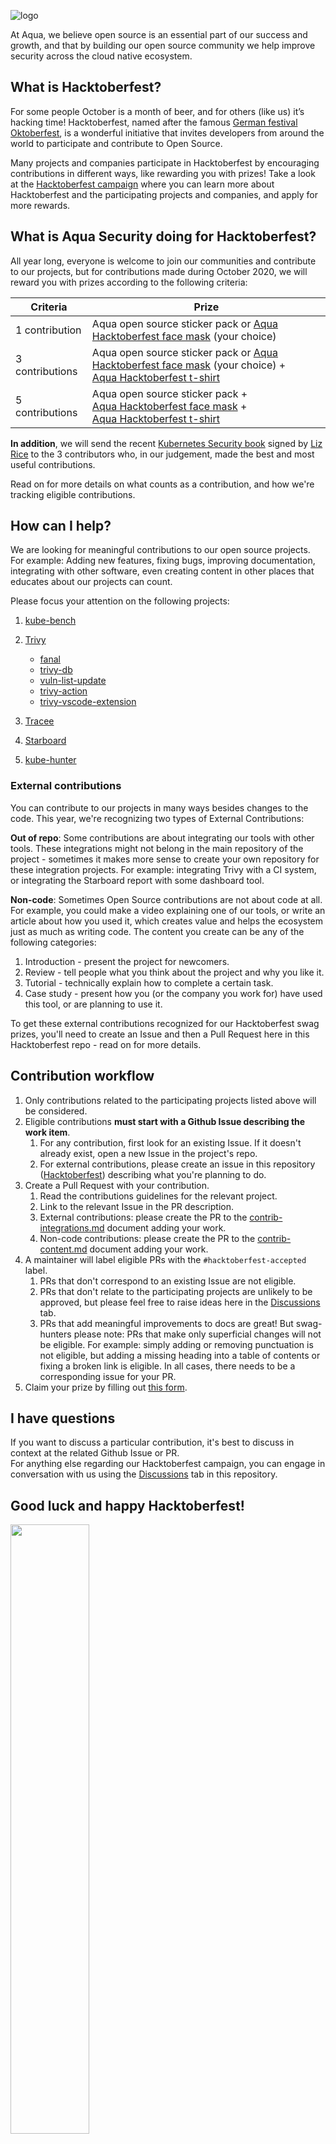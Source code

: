 ![logo](./logo.png)

At Aqua, we believe open source is an essential part of our success and growth, and that by building our open source community we help improve security across the cloud native ecosystem.

## What is Hacktoberfest?
For some people October is a month of beer, and for others (like us) it’s hacking time! Hacktoberfest, named after the famous [German festival Oktoberfest](https://en.wikipedia.org/wiki/Oktoberfest), is a wonderful initiative that invites developers from around the world to participate and contribute to Open Source.  

Many projects and companies participate in Hacktoberfest by encouraging contributions in different ways, like rewarding you with prizes! Take a look at the [Hacktoberfest campaign](https://hacktoberfest.digitalocean.com/) where you can learn more about Hacktoberfest and the participating projects and companies, and apply for more rewards.

## What is Aqua Security doing for Hacktoberfest?
All year long, everyone is welcome to join our communities and contribute to our projects, but for contributions made during October 2020, we will reward you with prizes according to the following criteria:

Criteria | Prize
--- | ---
1 contribution | Aqua open source sticker pack or [Aqua Hacktoberfest face mask](mask.jpg) (your choice)
3 contributions | Aqua open source sticker pack or [Aqua Hacktoberfest face mask](mask.jpg) (your choice) +</br> [Aqua Hacktoberfest t-shirt](shirt.jpg)
5 contributions | Aqua open source sticker pack + <br> [Aqua Hacktoberfest face mask](mask.jpg) +</br> [Aqua Hacktoberfest t-shirt](shirt.jpg)

**In addition**, we will send the recent [Kubernetes Security book](https://www.oreilly.com/library/view/kubernetes-security/9781492039075/) signed by [Liz Rice](https://www.lizrice.com/) to the 3 contributors who, in our judgement, made the best and most useful contributions.

Read on for more details on what counts as a contribution, and how we're tracking eligible contributions.

## How can I help?
We are looking for meaningful contributions to our open source projects. For example: Adding new features, fixing bugs, improving documentation, integrating with other software, even creating content in other places that educates about our projects can count.

Please focus your attention on the following projects:
1. [kube-bench](https://github.com/aquasecurity/kube-bench)
2. [Trivy](https://github.com/aquasecurity/Trivy)
    - [fanal](https://github.com/aquasecurity/fanal)
    - [trivy-db](https://github.com/aquasecurity/trivy-db)
    - [vuln-list-update](https://github.com/aquasecurity/vuln-list-update)
    - [trivy-action](https://github.com/aquasecurity/trivy-action)
    - [trivy-vscode-extension](https://github.com/aquasecurity/trivy-vscode-extension)
    
3. [Tracee](https://github.com/aquasecurity/tracee)
4. [Starboard](https://github.com/aquasecurity/Starboard)
5. [kube-hunter](https://github.com/aquasecurity/kube-hunter)

### External contributions
You can contribute to our projects in many ways besides changes to the code. This year, we're recognizing two types of External Contributions:

**Out of repo**: Some contributions are about integrating our tools with other tools. These integrations might not belong in the main repository of the project  - sometimes it makes more sense to create your own repository for these integration projects. For example: integrating Trivy with a CI system, or integrating the Starboard report with some dashboard tool.

**Non-code**: Sometimes Open Source contributions are not about code at all. For example, you could make a video explaining one of our tools, or write an article about how you used it, which creates value and helps the ecosystem just as much as writing code. The content you create can be any of the following categories:
1. Introduction - present the project for newcomers.
2. Review - tell people what you think about the project and why you like it.
3. Tutorial - technically explain how to complete a certain task.
4. Case study - present how you (or the company you work for) have used this tool, or are planning to use it.

To get these external contributions recognized for our Hacktoberfest swag prizes, you'll need to create an Issue and then a Pull Request here in this Hacktoberfest repo - read on for more details. 

## Contribution workflow

1. Only contributions related to the participating projects listed above will be considered.
2. Eligible contributions **must start with a Github Issue describing the work item**.
    1. For any contribution, first look for an existing Issue. If it doesn't already exist, open a new Issue in the project's repo. 
    2. For external contributions, please create an issue in this repository ([Hacktoberfest](https://github.com/aquasecurity/Hacktoberfest)) describing what you're planning to do. 
3. Create a Pull Request with your contribution.
    1. Read the contributions guidelines for the relevant project.
    2. Link to the relevant Issue in the PR description.
    3. External contributions: please create the PR to the [contrib-integrations.md](contrib-integrations.md) document adding your work.
    4. Non-code contributions: please create the PR to the [contrib-content.md](contrib-content.md) document adding your work.
4. A maintainer will label eligible PRs with the `#hacktoberfest-accepted` label. 
    1. PRs that don't correspond to an existing Issue are not eligible. 
    2. PRs that don't relate to the participating projects are unlikely to be approved, but please feel free to raise ideas here in the [Discussions](https://github.com/aquasecurity/Hacktoberfest/discussions) tab. 
    2. PRs that add meaningful improvements to docs are great! But swag-hunters please note: PRs that make only superficial changes will not be eligible. For example: simply adding or removing punctuation is not eligible, but adding a missing heading into a table of contents or fixing a broken link is eligible. In all cases, there needs to be a corresponding issue for your PR. 
5. Claim your prize by filling out [this form](https://forms.office.com/Pages/ResponsePage.aspx?id=80wDvGtWykGfJF3ElHSwXoMzxQ44cLZDuLrHx6o4yX1UNklOSjVNOVFCSUtMVkVKR1VEU1haQVpUOS4u).

## I have questions
If you want to discuss a particular contribution, it's best to discuss in context at the  related Github Issue or PR.  
For anything else regarding our Hacktoberfest campaign, you can engage in conversation with us using the [Discussions](https://github.com/aquasecurity/Hacktoberfest/discussions) tab in this repository. 

## Good luck and happy Hacktoberfest!
<img src="shirt.jpg" height="50%" width="50%">
